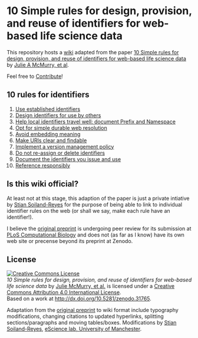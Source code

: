 # 10 Simple rules for design, provision, and reuse of identifiers for web-based life science data

This repository hosts a [wiki](https://github.com/ResearchObject/identifier-rules/wiki) adapted from the 
paper [10 Simple rules for design, provision, and reuse of identifiers for web-based life science data](http://dx.doi.org/10.5281/zenodo.31765) by [Julie A McMurry, et al](Authors).

Feel free to [Contribute](https://github.com/ResearchObject/identifier-rules/wiki/Contribute)!

## 10 rules for identifiers

1. [Use established identifiers](https://github.com/ResearchObject/identifier-rules/wiki/1-Use-established-identifiers)
2. [Design identifiers for use by others](https://github.com/ResearchObject/identifier-rules/wiki/2-Design-identifiers-for-use-by-others)
3. [Help local identifiers travel well: document Prefix and Namespace](https://github.com/ResearchObject/identifier-rules/wiki/3-Document-Prefix-and-Namespace)
4. [Opt for simple durable web resolution](https://github.com/ResearchObject/identifier-rules/wiki/4-Simple-durable-web-resolution)
5. [Avoid embedding meaning](https://github.com/ResearchObject/identifier-rules/wiki/5-Avoid-embedding-meaning)
6. [Make URIs clear and findable](https://github.com/ResearchObject/identifier-rules/wiki/6-Make-URIs-clear-and-findable)
7. [Implement a version management policy](https://github.com/ResearchObject/identifier-rules/wiki/7-Implement-a-version-management-policy)
8. [Do not re-assign or delete identifiers](https://github.com/ResearchObject/identifier-rules/wiki/8-Do-not-re-assign-or-delete-identifiers)
9. [Document the identifiers you issue and use](https://github.com/ResearchObject/identifier-rules/wiki/9-Document-the-identifiers-you-issue-and-use)
10. [Reference responsibly](https://github.com/ResearchObject/identifier-rules/wiki/10-Reference-responsibly)


## Is this wiki official?

At least not at this stage, this adaption of the paper
is just a private intiative by 
[Stian Soiland-Reyes](http://orcid.org/0000-0001-9842-9718) 
for the purpose of being able to link to individual identifier rules
on the web 
(or shall we say, make each rule have an identifier!).

I believe the [original preprint](http://dx.doi.org/10.5281/zenodo.31765) is undergoing peer review 
for its submission at [PLoS Computational Biology](http://journals.plos.org/ploscompbiol/) and 
does not (as far as I know) have its own web site or precense beyond its preprint at Zenodo.


## License

<a rel="license" href="http://creativecommons.org/licenses/by/4.0/"><img alt="Creative Commons License" style="border-width:0" src="https://i.creativecommons.org/l/by/4.0/88x31.png" /></a><br /><span xmlns:dct="http://purl.org/dc/terms/" href="http://purl.org/dc/dcmitype/Text" property="dct:title" rel="dct:type"><em>10 Simple rules for design, provision, and reuse of identifiers for web-based life science data</em></span> by <a href="Authors">Julie McMurry, et al.</a> is licensed under a <a rel="license" href="http://creativecommons.org/licenses/by/4.0/">Creative Commons Attribution 4.0 International License</a>.<br />Based on a work at <a xmlns:dct="http://purl.org/dc/terms/" href="http://dx.doi.org/10.5281/zenodo.31765" rel="dct:source">http://dx.doi.org/10.5281/zenodo.31765</a>.

Adaptation from the [original preprint](http://dx.doi.org/10.5281/zenodo.31765) to wiki format include typography modifications, changing citations to updated hyperlinks, splitting sections/paragraphs and moving tables/boxes. Modifications by [Stian Soiland-Reyes](http://orcid.org/0000-0001-9842-9718), [eScience lab, University of Manchester](http://www.esciencelab.org.uk/).

